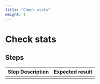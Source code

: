 ```yaml
---
title: "Check stats"
weight: 1
---
```


# Check stats
## Steps
| Step Description | Expected result |
| ----- | ----- |
|  |  |
